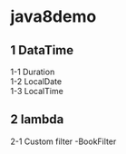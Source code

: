 # java8demo
## 1 DataTime
 1-1 Duration <br>
 1-2 LocalDate <br>
 1-3 LocalTime <br>
## 2 lambda
 2-1 Custom filter -BookFilter <br>
